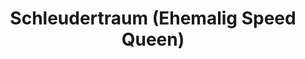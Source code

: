 ---
title: "Schleudertraum (Ehemalig Speed Queen)"
url: /krefeld/schleudertraum-ehemalig-speed-queen/
shop: Wäscherei
---